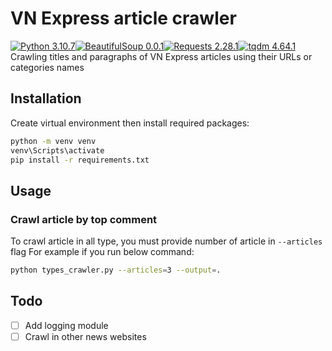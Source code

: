 # VN Express article crawler
[![Python 3.10.7](https://img.shields.io/badge/python-3.10.7-blue)](https://www.python.org/downloads/release/python-3107/)[![BeautifulSoup 0.0.1](https://img.shields.io/badge/BeautifulSoup-0.0.1-purple)](https://pypi.org/project/bs4/)[![Requests 2.28.1](https://img.shields.io/badge/Requests-2.28.1-black)](https://pypi.org/project/requests/)[![tqdm 4.64.1](https://img.shields.io/badge/tqdm-4.64.1-orange)](https://pypi.org/project/tqdm/)   
Crawling titles and paragraphs of VN Express articles using their URLs or categories names 

## Installation
Create virtual environment then install required packages:
```bash
python -m venv venv
venv\Scripts\activate
pip install -r requirements.txt
```

## Usage
### Crawl article by top comment
To crawl article in all type, you must provide number of article in `--articles` flag 
For example if you run below command:  
```bash
python types_crawler.py --articles=3 --output=.
```
## Todo
- [ ] Add logging module
- [ ] Crawl in other news websites
